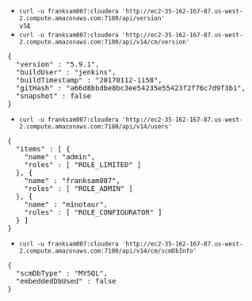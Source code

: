 * `curl -u franksam007:cloudera 'http://ec2-35-162-167-87.us-west-2.compute.amazonaws.com:7180/api/version'`  
v14
* `curl -u franksam007:cloudera 'http://ec2-35-162-167-87.us-west-2.compute.amazonaws.com:7180/api/v14/cm/version'`
<pre>{
  "version" : "5.9.1",
  "buildUser" : "jenkins",
  "buildTimestamp" : "20170112-1158",
  "gitHash" : "a66d8bbdbe8bc3ee54235e55423f2f76c7d9f3b1",
  "snapshot" : false
}</pre>
* `curl -u franksam007:cloudera 'http://ec2-35-162-167-87.us-west-2.compute.amazonaws.com:7180/api/v14/users'`
<pre>{
  "items" : [ {
    "name" : "admin",
    "roles" : [ "ROLE_LIMITED" ]
  }, {
    "name" : "franksam007",
    "roles" : [ "ROLE_ADMIN" ]
  }, {
    "name" : "minotaur",
    "roles" : [ "ROLE_CONFIGURATOR" ]
  } ]
}</pre>
* `curl -u franksam007:cloudera 'http://ec2-35-162-167-87.us-west-2.compute.amazonaws.com:7180/api/v14/cm/scmDbInfo'`
<pre>{
  "scmDbType" : "MYSQL",
  "embeddedDbUsed" : false
}</pre>